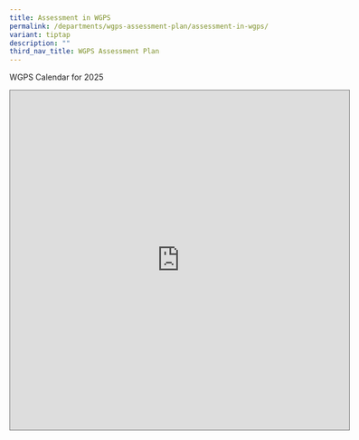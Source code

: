 ```yaml
---
title: Assessment in WGPS
permalink: /departments/wgps-assessment-plan/assessment-in-wgps/
variant: tiptap
description: ""
third_nav_title: WGPS Assessment Plan
---
```

<p>WGPS Calendar for 2025</p>
<div class="iframe-wrapper">
<iframe style="border:solid 1px #777" height="600" width="600" allowfullscreen="true" frameborder="0" src="https://calendar.google.com/calendar/embed?height=600&amp;wkst=1&amp;ctz=Asia%2FSingapore&amp;showPrint=0&amp;src=d2VzdGdyb3ZlcHMxQGdtYWlsLmNvbQ&amp;src=YWRkcmVzc2Jvb2sjY29udGFjdHNAZ3JvdXAudi5jYWxlbmRhci5nb29nbGUuY29t&amp;color=%23039BE5&amp;color=%2333B679"></iframe>
</div>
<p></p>